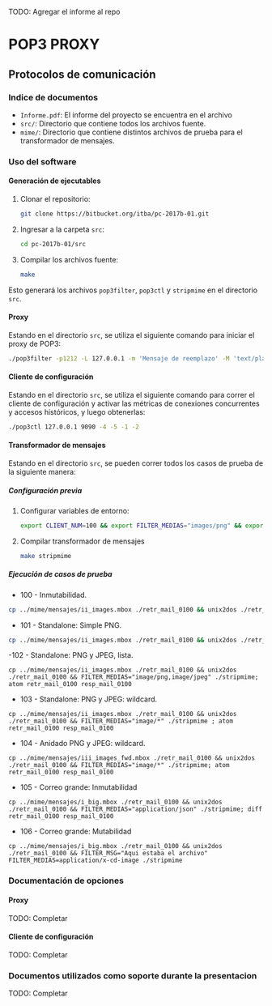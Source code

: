 TODO: Agregar el informe al repo

# POP3 PROXY
## Protocolos de comunicación

### Indice de documentos

- `Informe.pdf`: El informe del proyecto se encuentra en el archivo
- `src/`: Directorio que contiene todos los archivos fuente.
- `mime/`: Directorio que contiene distintos archivos de prueba para el transformador de mensajes.

### Uso del software

#### Generación de ejecutables

1. Clonar el repositorio:
   ```bash  
   git clone https://bitbucket.org/itba/pc-2017b-01.git  
   ```

2. Ingresar a la carpeta `src`:
   ```bash  
   cd pc-2017b-01/src  
   ```

3. Compilar los archivos fuente:
   ```bash  
   make  
   ```

Esto generará los archivos `pop3filter`, `pop3ctl` y `stripmime` en el directorio `src`.

#### Proxy
Estando en el directorio `src`, se utiliza el siguiente comando para iniciar el proxy de POP3:

```bash
./pop3filter -p1212 -L 127.0.0.1 -m 'Mensaje de reemplazo' -M 'text/plain' ::1
```

#### Cliente de configuración
Estando en el directorio `src`, se utiliza el siguiente comando para correr el cliente de configuración y activar las métricas de conexiones concurrentes y accesos históricos, y luego obtenerlas:

```bash
./pop3ctl 127.0.0.1 9090 -4 -5 -1 -2
```

#### Transformador de mensajes
Estando en el directorio `src`, se pueden correr todos los casos de prueba de la siguiente manera:

##### Configuración previa
1. Configurar variables de entorno:
   ```bash  
   export CLIENT_NUM=100 && export FILTER_MEDIAS="images/png" && export FILTER_MSG="Parte reemplazada." && export POP3FILTER_VERSION=0.0 && export POP3_USERNAME=foo && export POP3_SERVER=bar  
   ```

2. Compilar transformador de mensajes
   ```bash  
   make stripmime  
   ```

##### Ejecución de casos de prueba

- 100 - Inmutabilidad.

```bash
cp ../mime/mensajes/ii_images.mbox ./retr_mail_0100 && unix2dos ./retr_mail_0100 && FILTER_MEDIAS="application/json" ./stripmime && diff retr_mail_0100 resp_mail_0100
```

- 101 - Standalone: Simple PNG.

```bash
cp ../mime/mensajes/ii_images.mbox ./retr_mail_0100 && unix2dos ./retr_mail_0100 && FILTER_MEDIAS="image/png" ./stripmime; diff retr_mail_0100 resp_mail_0100
```

-102 - Standalone: PNG y JPEG, lista.

```
cp ../mime/mensajes/ii_images.mbox ./retr_mail_0100 && unix2dos ./retr_mail_0100 && FILTER_MEDIAS="image/png,image/jpeg" ./stripmime; atom retr_mail_0100 resp_mail_0100
```

- 103 - Standalone: PNG y JPEG: wildcard.

```
cp ../mime/mensajes/ii_images.mbox ./retr_mail_0100 && unix2dos ./retr_mail_0100 && FILTER_MEDIAS="image/*" ./stripmime ; atom retr_mail_0100 resp_mail_0100
```

- 104 - Anidado PNG y JPEG: wildcard.

```
cp ../mime/mensajes/iii_images_fwd.mbox ./retr_mail_0100 && unix2dos ./retr_mail_0100 && FILTER_MEDIAS="image/*" ./stripmime; atom retr_mail_0100 resp_mail_0100 
```

- 105 - Correo grande: Inmutabilidad

```
cp ../mime/mensajes/i_big.mbox ./retr_mail_0100 && unix2dos ./retr_mail_0100 && FILTER_MEDIAS="application/json" ./stripmime; diff retr_mail_0100 resp_mail_0100
```
- 106 - Correo grande: Mutabilidad

```
cp ../mime/mensajes/i_big.mbox ./retr_mail_0100 && unix2dos ./retr_mail_0100 && FILTER_MSG="Aqui estaba el archivo" FILTER_MEDIAS=application/x-cd-image ./stripmime
```

### Documentación de opciones

#### Proxy

TODO: Completar

#### Cliente de configuración

TODO: Completar

### Documentos utilizados como soporte durante la presentacion
TODO: Completar
